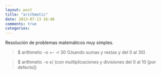 ```yaml
---
layout: post
title: "arithmetic"
date: 2013-07-13 16:48
comments: true
categories: 
---
```

Resolución de problemas matemáticos muy simples.

>$ arithmetic -o +- -r 30 (Usando sumas y restas y del 0 al 30)

>$ arithmetic -o x/ (con multiplicaciones y divisiones del 0 al 10 [por defecto])

